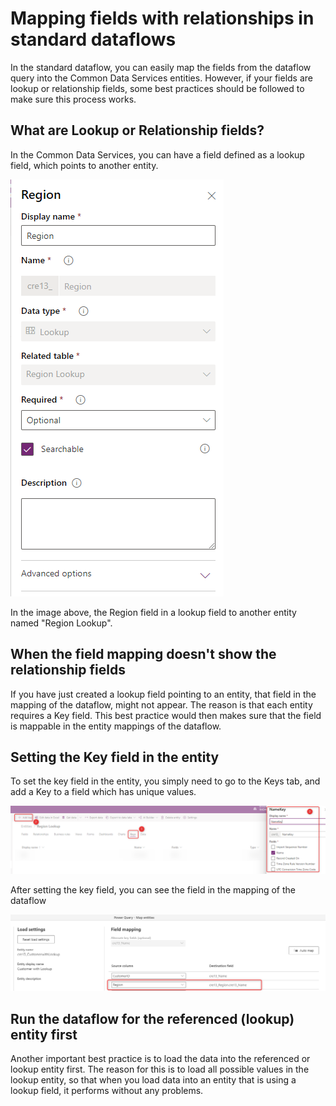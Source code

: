 # Mapping fields with relationships in standard dataflows

In the standard dataflow, you can easily map the fields from the dataflow query into the Common Data Services entities. However, if your fields are lookup or relationship fields, some best practices should be followed to make sure this process works.

## What are Lookup or Relationship fields?

In the Common Data Services, you can have a field defined as a lookup field, which points to another entity.

![Lookup field](media/1/LookupField.png)

In the image above, the Region field in a lookup field to another entity named "Region Lookup".

## When the field mapping doesn't show the relationship fields

If you have just created a lookup field pointing to an entity, that field in the mapping of the dataflow, might not appear. The reason is that each entity requires a Key field. This best practice would then makes sure that the field is mappable in the entity mappings of the dataflow.

## Setting the Key field in the entity

To set the key field in the entity, you simply need to go to the Keys tab, and add a Key to a field which has unique values.

![Set a key field](media/1/SetKey.png)

After setting the key field, you can see the field in the mapping of the dataflow

![mapping fields](media/1/FieldMappingLookup.png)

## Run the dataflow for the referenced (lookup) entity first

Another important best practice is to load the data into the referenced or lookup entity first. The reason for this is to load all possible values in the lookup entity, so that when you load data into an entity that is using a lookup field, it performs without any problems.